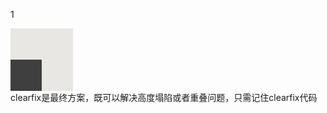 1<!DOCTYPE html>
<html>
	<head>
		<meta charset="utf-8">
		<title></title>
	</head>
	<style>
		.box1{
			width: 100px;
			height: 100px;
			background-color: #e8e7e3;
		}
		.box2{
			width: 50px;
			height: 50px;
			background-color: #3f3f3f;
			margin-top: 50px;
		}
		.clearfix::before,.clearfix::after{
			content: '';
			display: table;
			clear: both;
		}
	</style>
	<body>
		<div class="box1 clearfix">
			<div class="box2"></div>
		</div>
	</body>
</html>
clearfix是最终方案，既可以解决高度塌陷或者重叠问题，只需记住clearfix代码